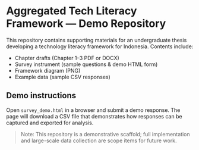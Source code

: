# Aggregated Tech Literacy Framework — Demo Repository

This repository contains supporting materials for an undergraduate thesis developing a technology literacy framework for Indonesia. Contents include:

- Chapter drafts (Chapter 1–3 PDF or DOCX)
- Survey instrument (sample questions & demo HTML form)
- Framework diagram (PNG)
- Example data (sample CSV responses)

## Demo instructions

Open `survey_demo.html` in a browser and submit a demo response. The page will download a CSV file that demonstrates how responses can be captured and exported for analysis.

> Note: This repository is a demonstrative scaffold; full implementation and large-scale data collection are scope items for future work.
